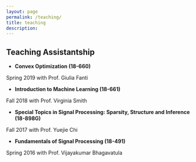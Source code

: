 ```yaml
---
layout: page
permalink: /teaching/
title: teaching
description: 
---
```


## Teaching Assistantship

* **Convex Optimization (18-660)**

Spring 2019 with Prof. Giulia Fanti

* **Introduction to Machine Learning (18-661)**

Fall 2018 with Prof. Virginia Smith

* **Special Topics in Signal Processing: Sparsity, Structure and Inference (18-898G)**

Fall 2017 with Prof. Yuejie Chi

* **Fundamentals of Signal Processing (18-491)**

Spring 2016 with Prof. Vijayakumar Bhagavatula
